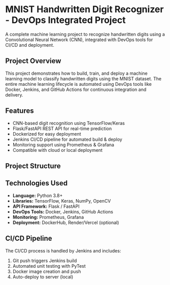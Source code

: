 # MNIST Handwritten Digit Recognizer - DevOps Integrated Project

A complete machine learning project to recognize handwritten digits using a Convolutional Neural Network (CNN), integrated with DevOps tools for CI/CD and deployment.

## Project Overview

This project demonstrates how to build, train, and deploy a machine learning model to classify handwritten digits using the MNIST dataset. The entire machine learning lifecycle is automated using DevOps tools like Docker, Jenkins, and GitHub Actions for continuous integration and delivery.

## Features

- CNN-based digit recognition using TensorFlow/Keras
- Flask/FastAPI REST API for real-time prediction
- Dockerized for easy deployment
- Jenkins CI/CD pipeline for automated build & deploy
- Monitoring support using Prometheus & Grafana
- Compatible with cloud or local deployment

## Project Structure


## Technologies Used

- **Language:** Python 3.8+
- **Libraries:** TensorFlow, Keras, NumPy, OpenCV
- **API Framework:** Flask / FastAPI
- **DevOps Tools:** Docker, Jenkins, GitHub Actions
- **Monitoring:** Prometheus, Grafana
- **Deployment:** DockerHub, Render/Vercel (optional)

## CI/CD Pipeline

The CI/CD process is handled by Jenkins and includes:

1. Git push triggers Jenkins build
2. Automated unit testing with PyTest
3. Docker image creation and push
4. Auto-deploy to server (local)